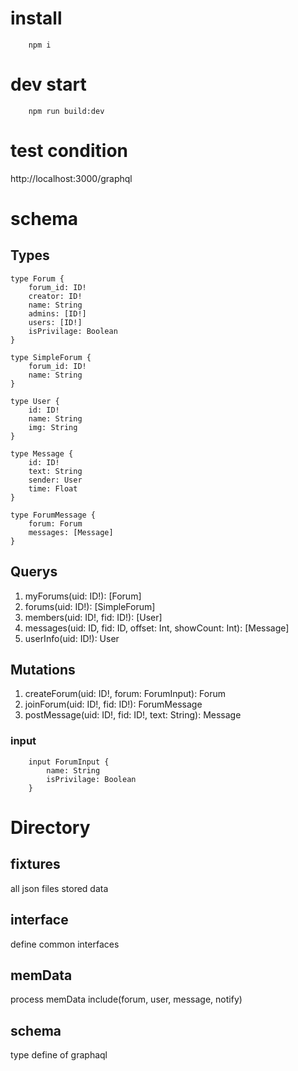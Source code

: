 # install

        npm i

# dev start

        npm run build:dev

# test condition
   http://localhost:3000/graphql

# schema

## Types

    type Forum {
        forum_id: ID!
        creator: ID!
        name: String
        admins: [ID!]
        users: [ID!]
        isPrivilage: Boolean
    }

    type SimpleForum {
        forum_id: ID!
        name: String
    }

    type User {
        id: ID!
        name: String
        img: String
    }

    type Message {
        id: ID!
        text: String
        sender: User
        time: Float
    }

    type ForumMessage {
        forum: Forum
        messages: [Message]
    }

## Querys

>

1. myForums(uid: ID!): [Forum]
2. forums(uid: ID!): [SimpleForum]
3. members(uid: ID!, fid: ID!): [User]
4. messages(uid: ID, fid: ID, offset: Int, showCount: Int): [Message]
5. userInfo(uid: ID!): User

## Mutations

>

1. createForum(uid: ID!, forum: ForumInput): Forum
2. joinForum(uid: ID!, fid: ID!): ForumMessage
3. postMessage(uid: ID!, fid: ID!, text: String): Message

>

### input

        input ForumInput {
            name: String
            isPrivilage: Boolean
        }

# Directory

## fixtures

all json files stored data

## interface

define common interfaces

## memData

process memData include(forum, user, message, notify)

## schema

type define of graphaql
